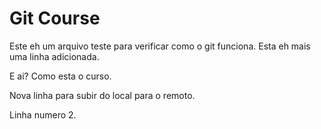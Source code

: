 # Git Course

Este eh um arquivo teste para verificar como o git funciona.
Esta eh mais uma linha adicionada.

E ai? Como esta o curso.


Nova linha para subir do local para o remoto.

Linha numero 2.
